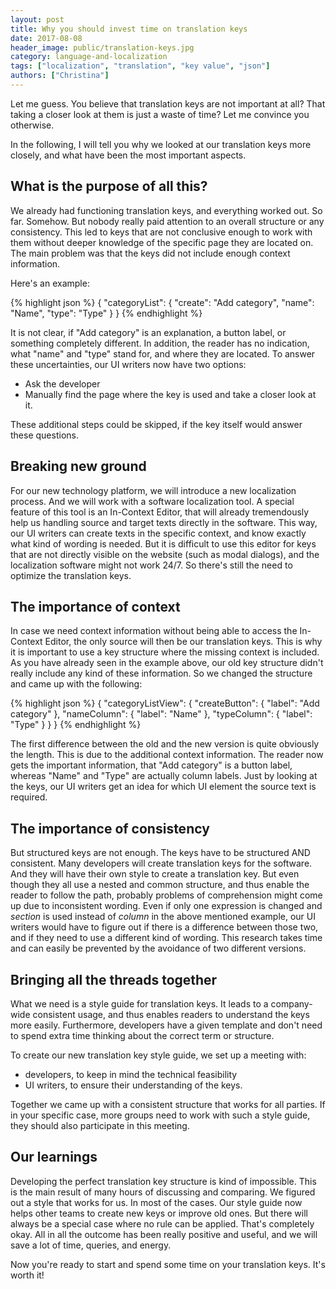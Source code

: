 ```yaml
---
layout: post
title: Why you should invest time on translation keys
date: 2017-08-08
header_image: public/translation-keys.jpg
category: language-and-localization
tags: ["localization", "translation", "key value", "json"]
authors: ["Christina"]
---
```

Let me guess.
You believe that translation keys are not important at all?
That taking a closer look at them is just a waste of time?
Let me convince you otherwise.

In the following, I will tell you why we looked at our translation keys more closely, and what have been the most important aspects.

## What is the purpose of all this?

We already had functioning translation keys, and everything worked out.
So far.
Somehow.
But nobody really paid attention to an overall structure or any consistency.
This led to keys that are not conclusive enough to work with them without deeper knowledge of the specific page they are located on.
The main problem was that the keys did not include enough context information.

Here's an example:

{% highlight json %}
{
"categoryList": {
  "create": "Add category",
  "name": "Name",
  "type": "Type"
    }
  }
{% endhighlight %}

It is not clear, if "Add category" is an explanation, a button label, or something completely different.
In addition, the reader has no indication, what "name" and "type" stand for, and where they are located.
To answer these uncertainties, our UI writers now have two options:

* Ask the developer
* Manually find the page where the key is used and take a closer look at it.

These additional steps could be skipped, if the key itself would answer these questions.

## Breaking new ground

For our new technology platform, we will introduce a new localization process.
And we will work with a software localization tool.
A special feature of this tool is an In-Context Editor, that will already tremendously help us handling source and target texts directly in the software.
This way, our UI writers can create texts in the specific context, and know exactly what kind of wording is needed.
But it is difficult to use this editor for keys that are not directly visible on the website (such as modal dialogs), and the localization software might not work 24/7.
So there's still the need to optimize the translation keys.

## The importance of context

In case we need context information without being able to access the In-Context Editor, the only source will then be our translation keys.
This is why it is important to use a key structure where the missing context is included.
As you have already seen in the example above, our old key structure didn't really include any kind of these information.
So we changed the structure and came up with the following:

{% highlight json %}
{
"categoryListView": {
  "createButton": {
  "label": "Add category"
  },
   "nameColumn": {
   "label": "Name"
  },
  "typeColumn": {
  "label": "Type"
    }
  }
}
{% endhighlight %}

The first difference between the old and the new version is quite obviously the length.
This is due to the additional context information.
The reader now gets the important information, that "Add category" is a button label, whereas "Name" and "Type" are actually column labels.
Just by looking at the keys, our UI writers get an idea for which UI element the source text is required.

## The importance of consistency

But structured keys are not enough.
The keys have to be structured AND consistent.
Many developers will create translation keys for the software.
And they will have their own style to create a translation key.
But even though they all use a nested and common structure, and thus enable the reader to follow the path, probably problems of comprehension might come up due to inconsistent wording.
Even if only one expression is changed and *section* is used instead of *column* in the above mentioned example, our UI writers would have to figure out if there is a difference between those two, and if they need to use a different kind of wording.
This research takes time and can easily be prevented by the avoidance of two different versions.

## Bringing all the threads together

What we need is a style guide for translation keys.
It leads to a company-wide consistent usage, and thus enables readers to understand the keys more easily.
Furthermore, developers have a given template and don't need to spend extra time thinking about the correct term or structure.

To create our new translation key style guide, we set up a meeting with:

* developers, to keep in mind the technical feasibility
* UI writers, to ensure their understanding of the keys.

Together we came up with a consistent structure that works for all parties.
If in your specific case, more groups need to work with such a style guide, they should also participate in this meeting.

## Our learnings

Developing the perfect translation key structure is kind of impossible.
This is the main result of many hours of discussing and comparing.
We figured out a style that works for us.
In most of the cases.
Our style guide now helps other teams to create new keys or improve old ones.
But there will always be a special case where no rule can be applied.
That's completely okay.
All in all the outcome has been really positive and useful, and we will save a lot of time, queries, and energy.

Now you're ready to start and spend some time on your translation keys.
It's worth it!
